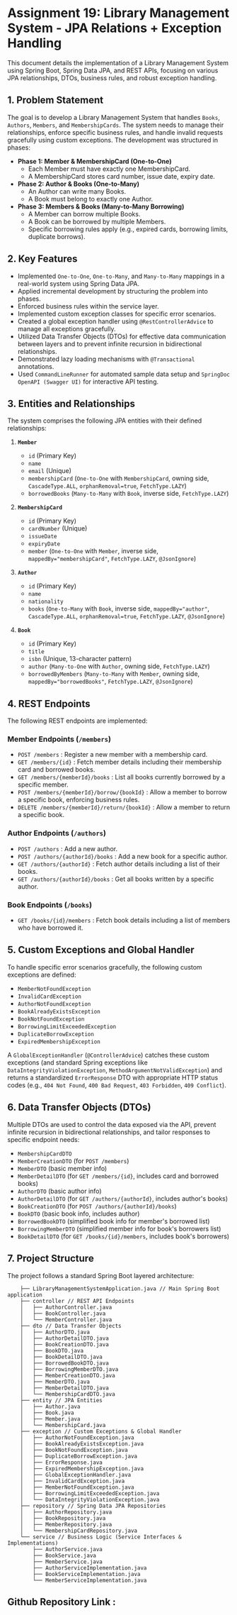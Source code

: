 # Assignment 19: Library Management System - JPA Relations + Exception Handling

This document details the implementation of a Library Management System using Spring Boot, Spring Data JPA, and REST APIs, focusing on various JPA relationships, DTOs, business rules, and robust exception handling.


## 1. Problem Statement 

The goal is to develop a Library Management System that handles `Books`, `Authors`, `Members`, and `MembershipCards`. The system needs to manage their relationships, enforce specific business rules, and handle invalid requests gracefully using custom exceptions. The development was structured in phases:

*   **Phase 1: Member & MembershipCard (One-to-One)**
    *   Each Member must have exactly one MembershipCard.
    *   A MembershipCard stores card number, issue date, expiry date.
*   **Phase 2: Author & Books (One-to-Many)**
    *   An Author can write many Books.
    *   A Book must belong to exactly one Author.
*   **Phase 3: Members & Books (Many-to-Many Borrowing)**
    *   A Member can borrow multiple Books.
    *   A Book can be borrowed by multiple Members.
    *   Specific borrowing rules apply (e.g., expired cards, borrowing limits, duplicate borrows).

## 2. Key Features

*   Implemented `One-to-One`, `One-to-Many`, and `Many-to-Many` mappings in a real-world system using Spring Data JPA.
*   Applied incremental development by structuring the problem into phases.
*   Enforced business rules within the service layer.
*   Implemented custom exception classes for specific error scenarios.
*   Created a global exception handler using `@RestControllerAdvice` to manage all exceptions gracefully.
*   Utilized Data Transfer Objects (DTOs) for effective data communication between layers and to prevent infinite recursion in bidirectional relationships.
*   Demonstrated lazy loading mechanisms with `@Transactional` annotations.
*   Used `CommandLineRunner` for automated sample data setup and `SpringDoc OpenAPI (Swagger UI)` for interactive API testing.

## 3. Entities and Relationships

The system comprises the following JPA entities with their defined relationships:

1.  **`Member`**
    *   `id` (Primary Key)
    *   `name`
    *   `email` (Unique)
    *   `membershipCard` (`One-to-One` with `MembershipCard`, owning side, `CascadeType.ALL`, `orphanRemoval=true`, `FetchType.LAZY`)
    *   `borrowedBooks` (`Many-to-Many` with `Book`, inverse side, `FetchType.LAZY`)

2.  **`MembershipCard`**
    *   `id` (Primary Key)
    *   `cardNumber` (Unique)
    *   `issueDate`
    *   `expiryDate`
    *   `member` (`One-to-One` with `Member`, inverse side, `mappedBy="membershipCard"`, `FetchType.LAZY`, `@JsonIgnore`)

3.  **`Author`**
    *   `id` (Primary Key)
    *   `name`
    *   `nationality`
    *   `books` (`One-to-Many` with `Book`, inverse side, `mappedBy="author"`, `CascadeType.ALL`, `orphanRemoval=true`, `FetchType.LAZY`, `@JsonIgnore`)

4.  **`Book`**
    *   `id` (Primary Key)
    *   `title`
    *   `isbn` (Unique, 13-character pattern)
    *   `author` (`Many-to-One` with `Author`, owning side, `FetchType.LAZY`)
    *   `borrowedByMembers` (`Many-to-Many` with `Member`, owning side, `mappedBy="borrowedBooks"`, `FetchType.LAZY`, `@JsonIgnore`)

## 4. REST Endpoints

The following REST endpoints are implemented:

### Member Endpoints (`/members`)
*   `POST /members` : Register a new member with a membership card.
*   `GET /members/{id}` : Fetch member details including their membership card and borrowed books.
*   `GET /members/{memberId}/books` : List all books currently borrowed by a specific member.
*   `POST /members/{memberId}/borrow/{bookId}` : Allow a member to borrow a specific book, enforcing business rules.
*   `DELETE /members/{memberId}/return/{bookId}` : Allow a member to return a specific book.

### Author Endpoints (`/authors`)
*   `POST /authors` : Add a new author.
*   `POST /authors/{authorId}/books` : Add a new book for a specific author.
*   `GET /authors/{authorId}` : Fetch author details including a list of their books.
*   `GET /authors/{authorId}/books` : Get all books written by a specific author.

### Book Endpoints (`/books`)
*   `GET /books/{id}/members` : Fetch book details including a list of members who have borrowed it.

## 5. Custom Exceptions and Global Handler

To handle specific error scenarios gracefully, the following custom exceptions are defined:

*   `MemberNotFoundException`
*   `InvalidCardException`
*   `AuthorNotFoundException`
*   `BookAlreadyExistsException`
*   `BookNotFoundException`
*   `BorrowingLimitExceededException`
*   `DuplicateBorrowException`
*   `ExpiredMembershipException`

A `GlobalExceptionHandler` (`@ControllerAdvice`) catches these custom exceptions (and standard Spring exceptions like `DataIntegrityViolationException`, `MethodArgumentNotValidException`) and returns a standardized `ErrorResponse` DTO with appropriate HTTP status codes (e.g., `404 Not Found`, `400 Bad Request`, `403 Forbidden`, `409 Conflict`).

## 6. Data Transfer Objects (DTOs)

Multiple DTOs are used to control the data exposed via the API, prevent infinite recursion in bidirectional relationships, and tailor responses to specific endpoint needs:

*   `MembershipCardDTO`
*   `MemberCreationDTO` (for `POST /members`)
*   `MemberDTO` (basic member info)
*   `MemberDetailDTO` (for `GET /members/{id}`, includes card and borrowed books)
*   `AuthorDTO` (basic author info)
*   `AuthorDetailDTO` (for `GET /authors/{authorId}`, includes author's books)
*   `BookCreationDTO` (for `POST /authors/{authorId}/books`)
*   `BookDTO` (basic book info, includes author)
*   `BorrowedBookDTO` (simplified book info for member's borrowed list)
*   `BorrowingMemberDTO` (simplified member info for book's borrowers list)
*   `BookDetailDTO` (for `GET /books/{id}/members`, includes book's borrowers)

## 7. Project Structure

The project follows a standard Spring Boot layered architecture:

```LibraryManagementSystem
    ├── LibraryManagementSystemApplication.java // Main Spring Boot application
    ├── controller // REST API Endpoints
    │   ├── AuthorController.java
    │   ├── BookController.java
    │   └── MemberController.java
    ├── dto // Data Transfer Objects
    │   ├── AuthorDTO.java
    │   ├── AuthorDetailDTO.java
    │   ├── BookCreationDTO.java
    │   ├── BookDTO.java
    │   ├── BookDetailDTO.java
    │   ├── BorrowedBookDTO.java
    │   ├── BorrowingMemberDTO.java
    │   ├── MemberCreationDTO.java
    │   ├── MemberDTO.java
    │   ├── MemberDetailDTO.java
    │   └── MembershipCardDTO.java
    ├── entity // JPA Entities
    │   ├── Author.java
    │   ├── Book.java
    │   ├── Member.java
    │   └── MembershipCard.java
    ├── exception // Custom Exceptions & Global Handler
    │   ├── AuthorNotFoundException.java
    │   ├── BookAlreadyExistsException.java
    │   ├── BookNotFoundException.java
    │   ├── DuplicateBorrowException.java
    │   ├── ErrorResponse.java
    │   ├── ExpiredMembershipException.java
    │   ├── GlobalExceptionHandler.java
    │   ├── InvalidCardException.java
    │   ├── MemberNotFoundException.java
    │   ├── BorrowingLimitExceededException.java
    │   └── DataIntegrityViolationException.java
    ├── repository // Spring Data JPA Repositories
    │   ├── AuthorRepository.java
    │   ├── BookRepository.java
    │   ├── MemberRepository.java
    │   └── MembershipCardRepository.java
    └── service // Business Logic (Service Interfaces & Implementations)
        ├── AuthorService.java
        ├── BookService.java
        ├── MemberService.java
        ├── AuthorServiceImplementation.java
        ├── BookServiceImplementation.java
        └── MemberServiceImplementation.java
```

## Github Repository Link : 



